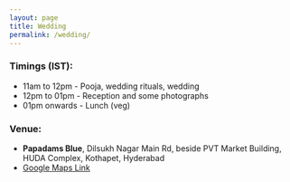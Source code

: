 ```yaml
---
layout: page
title: Wedding
permalink: /wedding/
---
```


### Timings (IST):
* 11am to 12pm - Pooja, wedding rituals, wedding
* 12pm to 01pm - Reception and some photographs
* 01pm onwards - Lunch (veg)

### Venue:
* __Papadams Blue__, Dilsukh Nagar Main Rd, beside PVT Market Building, HUDA Complex, Kothapet, Hyderabad
* [Google Maps Link](https://goo.gl/maps/PhZAWTFhmKwWXcB79) 
